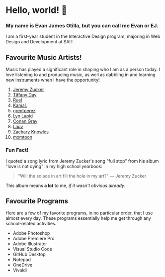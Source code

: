 # Hello, world! 👋

### My name is Evan James Otilla, but you can call me Evan or EJ.
I am a first-year student in the Interactive Design program, majoring in Web Design and Development at SAIT.

## Favourite Music Artists!

Music has played a significant role in shaping who I am as a person today. I love listening to and producing music, as well as dabbling in and learning new instruments when I have the opportunity!

1. [Jeremy Zucker](https://open.spotify.com/artist/3gIRvgZssIb9aiirIg0nI3?si=Of9XohBfQQeOct9wlZ59uQ)
2. [Tiffany Day](https://open.spotify.com/artist/5D5Qbe1lf3aMnLsPSzXItu?si=saf-PtPrTVulCy2fnJ0Zww)
3. [Ruel](https://open.spotify.com/artist/5xkAtLTf309LAGZTbvULBn?si=FB-ZsHQfRnqsIfWftTgW6w)
4. [Kamal.](https://open.spotify.com/artist/2gIHyzlzKxntjQWf8xAGaI?si=6-wnDt2QTXKI_hQCznfC5Q)
5. [grentperez](https://open.spotify.com/artist/73BLwSX6gsNeVzS7DgI4xe?si=cZ0lIJeNRnaSe5Uw29gqlQ)
6. [Lyn Lapid](https://open.spotify.com/artist/4pfy05cNNTacuOQ6SiSu4v?si=GFe4kxUgT_eCmyEQ0_dzow)
7. [Conan Gray](https://open.spotify.com/artist/4Uc8Dsxct0oMqx0P6i60ea?si=JRieqSOsQ9uiEe4JcRwFRg)
8. [Lauv](https://open.spotify.com/artist/5JZ7CnR6gTvEMKX4g70Amv?si=nRf7i9VJTs-1SEZUpMQ9-A)
9. [Zachary Knowles](https://open.spotify.com/artist/5BxcZnUcETSt90VlbsdugI?si=WvsIK002SjKeWNtCUZGGiw)
10. [mxmtoon](https://open.spotify.com/artist/0HthCchcL0kVLHTr113Vk1?si=DFsqKtutQJ6S-c5ANLCIgw)

### Fun Fact!

I quoted a song lyric from Jeremy Zucker's song "full stop" from his album "love is not dying" in my high school yearbook:

> "Will the solace in art fill the hole in my art?" — Jeremy Zucker

This album means **a lot** to me, *if it wasn't obvious already*.

## Favourite Programs

Here are a few of my favorite programs, in no particular order, that I use almost every day. These programs essentially help me get through any school-related activities.

- Adobe Photoshop
- Adobe Premiere Pro
- Adobe Illustrator
- Visual Studio Code
- GitHub Desktop
- Notepad
- OneDrive
- Vivaldi